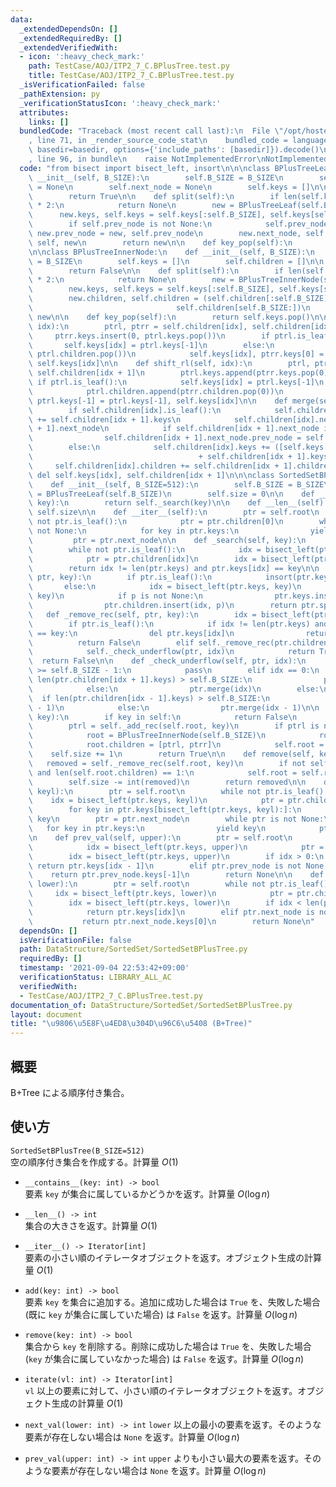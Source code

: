 ```yaml
---
data:
  _extendedDependsOn: []
  _extendedRequiredBy: []
  _extendedVerifiedWith:
  - icon: ':heavy_check_mark:'
    path: TestCase/AOJ/ITP2_7_C.BPlusTree.test.py
    title: TestCase/AOJ/ITP2_7_C.BPlusTree.test.py
  _isVerificationFailed: false
  _pathExtension: py
  _verificationStatusIcon: ':heavy_check_mark:'
  attributes:
    links: []
  bundledCode: "Traceback (most recent call last):\n  File \"/opt/hostedtoolcache/Python/3.10.6/x64/lib/python3.10/site-packages/onlinejudge_verify/documentation/build.py\"\
    , line 71, in _render_source_code_stat\n    bundled_code = language.bundle(stat.path,\
    \ basedir=basedir, options={'include_paths': [basedir]}).decode()\n  File \"/opt/hostedtoolcache/Python/3.10.6/x64/lib/python3.10/site-packages/onlinejudge_verify/languages/python.py\"\
    , line 96, in bundle\n    raise NotImplementedError\nNotImplementedError\n"
  code: "from bisect import bisect_left, insort\n\n\nclass BPlusTreeLeaf:\n    def\
    \ __init__(self, B_SIZE):\n        self.B_SIZE = B_SIZE\n        self.prev_node\
    \ = None\n        self.next_node = None\n        self.keys = []\n\n    def is_leaf(self):\n\
    \        return True\n\n    def split(self):\n        if len(self.keys) != self.B_SIZE\
    \ * 2:\n            return None\n        new = BPlusTreeLeaf(self.B_SIZE)\n  \
    \      new.keys, self.keys = self.keys[:self.B_SIZE], self.keys[self.B_SIZE:]\n\
    \        if self.prev_node is not None:\n            self.prev_node.next_node,\
    \ new.prev_node = new, self.prev_node\n        new.next_node, self.prev_node =\
    \ self, new\n        return new\n\n    def key_pop(self):\n        return self.keys[-1]\n\
    \n\nclass BPlusTreeInnerNode:\n    def __init__(self, B_SIZE):\n        self.B_SIZE\
    \ = B_SIZE\n        self.keys = []\n        self.children = []\n\n    def is_leaf(self):\n\
    \        return False\n\n    def split(self):\n        if len(self.keys) != self.B_SIZE\
    \ * 2:\n            return None\n        new = BPlusTreeInnerNode(self.B_SIZE)\n\
    \        new.keys, self.keys = self.keys[:self.B_SIZE], self.keys[self.B_SIZE:]\n\
    \        new.children, self.children = (self.children[:self.B_SIZE],\n       \
    \                                self.children[self.B_SIZE:])\n        return\
    \ new\n\n    def key_pop(self):\n        return self.keys.pop()\n\n    def shift_lr(self,\
    \ idx):\n        ptrl, ptrr = self.children[idx], self.children[idx + 1]\n   \
    \     ptrr.keys.insert(0, ptrl.keys.pop())\n        if ptrl.is_leaf():\n     \
    \       self.keys[idx] = ptrl.keys[-1]\n        else:\n            ptrr.children.insert(0,\
    \ ptrl.children.pop())\n            self.keys[idx], ptrr.keys[0] = ptrr.keys[0],\
    \ self.keys[idx]\n\n    def shift_rl(self, idx):\n        ptrl, ptrr = self.children[idx],\
    \ self.children[idx + 1]\n        ptrl.keys.append(ptrr.keys.pop(0))\n       \
    \ if ptrl.is_leaf():\n            self.keys[idx] = ptrl.keys[-1]\n        else:\n\
    \            ptrl.children.append(ptrr.children.pop(0))\n            self.keys[idx],\
    \ ptrl.keys[-1] = ptrl.keys[-1], self.keys[idx]\n\n    def merge(self, idx):\n\
    \        if self.children[idx].is_leaf():\n            self.children[idx].keys\
    \ += self.children[idx + 1].keys\n            self.children[idx].next_node = self.children[idx\
    \ + 1].next_node\n            if self.children[idx + 1].next_node is not None:\n\
    \                self.children[idx + 1].next_node.prev_node = self.children[idx]\n\
    \        else:\n            self.children[idx].keys += ([self.keys[idx]]\n   \
    \                                     + self.children[idx + 1].keys)\n       \
    \     self.children[idx].children += self.children[idx + 1].children\n       \
    \ del self.keys[idx], self.children[idx + 1]\n\n\nclass SortedSetBPlusTree:\n\
    \    def __init__(self, B_SIZE=512):\n        self.B_SIZE = B_SIZE\n        self.root\
    \ = BPlusTreeLeaf(self.B_SIZE)\n        self.size = 0\n\n    def __contains__(self,\
    \ key):\n        return self._search(key)\n\n    def __len__(self):\n        return\
    \ self.size\n\n    def __iter__(self):\n        ptr = self.root\n        while\
    \ not ptr.is_leaf():\n            ptr = ptr.children[0]\n        while ptr is\
    \ not None:\n            for key in ptr.keys:\n                yield key\n   \
    \         ptr = ptr.next_node\n\n    def _search(self, key):\n        ptr = self.root\n\
    \        while not ptr.is_leaf():\n            idx = bisect_left(ptr.keys, key)\n\
    \            ptr = ptr.children[idx]\n        idx = bisect_left(ptr.keys, key)\n\
    \        return idx != len(ptr.keys) and ptr.keys[idx] == key\n\n    def _add_rec(self,\
    \ ptr, key):\n        if ptr.is_leaf():\n            insort(ptr.keys, key)\n \
    \       else:\n            idx = bisect_left(ptr.keys, key)\n            p = self._add_rec(ptr.children[idx],\
    \ key)\n            if p is not None:\n                ptr.keys.insert(idx, p.key_pop())\n\
    \                ptr.children.insert(idx, p)\n        return ptr.split()\n\n \
    \   def _remove_rec(self, ptr, key):\n        idx = bisect_left(ptr.keys, key)\n\
    \        if ptr.is_leaf():\n            if idx != len(ptr.keys) and ptr.keys[idx]\
    \ == key:\n                del ptr.keys[idx]\n                return True\n  \
    \          return False\n        elif self._remove_rec(ptr.children[idx], key):\n\
    \            self._check_underflow(ptr, idx)\n            return True\n      \
    \  return False\n\n    def _check_underflow(self, ptr, idx):\n        if len(ptr.children[idx].keys)\
    \ >= self.B_SIZE - 1:\n            pass\n        elif idx == 0:\n            if\
    \ len(ptr.children[idx + 1].keys) > self.B_SIZE:\n                ptr.shift_rl(idx)\n\
    \            else:\n                ptr.merge(idx)\n        else:\n          \
    \  if len(ptr.children[idx - 1].keys) > self.B_SIZE:\n                ptr.shift_lr(idx\
    \ - 1)\n            else:\n                ptr.merge(idx - 1)\n\n    def add(self,\
    \ key):\n        if key in self:\n            return False\n        ptrr = self.root\n\
    \        ptrl = self._add_rec(self.root, key)\n        if ptrl is not None:\n\
    \            root = BPlusTreeInnerNode(self.B_SIZE)\n            root.keys = [ptrl.key_pop()]\n\
    \            root.children = [ptrl, ptrr]\n            self.root = root\n    \
    \    self.size += 1\n        return True\n\n    def remove(self, key):\n     \
    \   removed = self._remove_rec(self.root, key)\n        if not self.root.is_leaf()\
    \ and len(self.root.children) == 1:\n            self.root = self.root.children[0]\n\
    \        self.size -= int(removed)\n        return removed\n\n    def iterate(self,\
    \ keyl):\n        ptr = self.root\n        while not ptr.is_leaf():\n        \
    \    idx = bisect_left(ptr.keys, keyl)\n            ptr = ptr.children[idx]\n\
    \        for key in ptr.keys[bisect_left(ptr.keys, keyl):]:\n            yield\
    \ key\n        ptr = ptr.next_node\n        while ptr is not None:\n         \
    \   for key in ptr.keys:\n                yield key\n            ptr = ptr.next_node\n\
    \n    def prev_val(self, upper):\n        ptr = self.root\n        while not ptr.is_leaf():\n\
    \            idx = bisect_left(ptr.keys, upper)\n            ptr = ptr.children[idx]\n\
    \        idx = bisect_left(ptr.keys, upper)\n        if idx > 0:\n           \
    \ return ptr.keys[idx - 1]\n        elif ptr.prev_node is not None:\n        \
    \    return ptr.prev_node.keys[-1]\n        return None\n\n    def next_val(self,\
    \ lower):\n        ptr = self.root\n        while not ptr.is_leaf():\n       \
    \     idx = bisect_left(ptr.keys, lower)\n            ptr = ptr.children[idx]\n\
    \        idx = bisect_left(ptr.keys, lower)\n        if idx < len(ptr.keys):\n\
    \            return ptr.keys[idx]\n        elif ptr.next_node is not None:\n \
    \           return ptr.next_node.keys[0]\n        return None\n"
  dependsOn: []
  isVerificationFile: false
  path: DataStructure/SortedSet/SortedSetBPlusTree.py
  requiredBy: []
  timestamp: '2021-09-04 22:53:42+09:00'
  verificationStatus: LIBRARY_ALL_AC
  verifiedWith:
  - TestCase/AOJ/ITP2_7_C.BPlusTree.test.py
documentation_of: DataStructure/SortedSet/SortedSetBPlusTree.py
layout: document
title: "\u9806\u5E8F\u4ED8\u304D\u96C6\u5408 (B+Tree)"
---
```


## 概要
B+Tree による順序付き集合。

## 使い方
`SortedSetBPlusTree(B_SIZE=512)`  
空の順序付き集合を作成する。計算量 $O(1)$

- `__contains__(key: int) -> bool`  
要素 `key` が集合に属しているかどうかを返す。計算量 $O(\log n)$

- `__len__() -> int`  
集合の大きさを返す。計算量 $O(1)$

- `__iter__() -> Iterator[int]`  
要素の小さい順のイテレータオブジェクトを返す。オブジェクト生成の計算量 $O(1)$

- `add(key: int) -> bool`  
要素 `key` を集合に追加する。追加に成功した場合は `True` を、失敗した場合 (既に `key` が集合に属していた場合) は `False` を返す。計算量 $O(\log n)$

- `remove(key: int) -> bool`  
集合から `key` を削除する。削除に成功した場合は `True` を、失敗した場合 (`key` が集合に属していなかった場合) は `False` を返す。計算量 $O(\log n)$

- `iterate(vl: int) -> Iterator[int]`  
`vl` 以上の要素に対して、小さい順のイテレータオブジェクトを返す。オブジェクト生成の計算量 $O(1)$

- `next_val(lower: int) -> int`
`lower` 以上の最小の要素を返す。そのような要素が存在しない場合は `None` を返す。計算量 $O(\log n)$

- `prev_val(upper: int) -> int`
`upper` よりも小さい最大の要素を返す。そのような要素が存在しない場合は `None` を返す。計算量 $O(\log n)$
